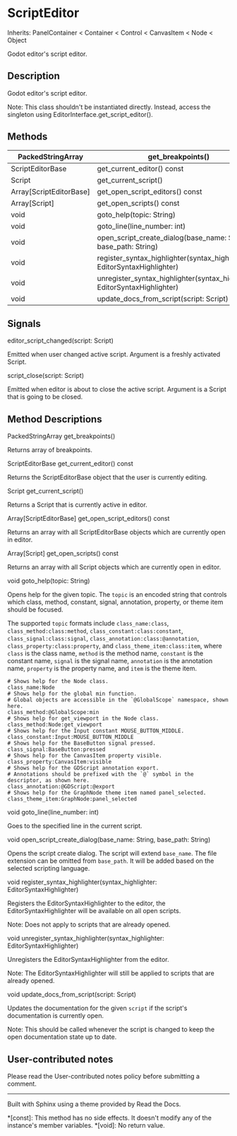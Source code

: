 # ScriptEditor

Inherits: PanelContainer < Container < Control < CanvasItem < Node < Object

Godot editor's script editor.

## Description

Godot editor's script editor.

Note: This class shouldn't be instantiated directly. Instead, access the
singleton using EditorInterface.get_script_editor().

## Methods

PackedStringArray | get_breakpoints()  
---|---  
ScriptEditorBase | get_current_editor() const  
Script | get_current_script()  
Array[ScriptEditorBase] | get_open_script_editors() const  
Array[Script] | get_open_scripts() const  
void | goto_help(topic: String)  
void | goto_line(line_number: int)  
void | open_script_create_dialog(base_name: String, base_path: String)  
void | register_syntax_highlighter(syntax_highlighter: EditorSyntaxHighlighter)  
void | unregister_syntax_highlighter(syntax_highlighter: EditorSyntaxHighlighter)  
void | update_docs_from_script(script: Script)  
  
## Signals

editor_script_changed(script: Script)

Emitted when user changed active script. Argument is a freshly activated
Script.

script_close(script: Script)

Emitted when editor is about to close the active script. Argument is a Script
that is going to be closed.

## Method Descriptions

PackedStringArray get_breakpoints()

Returns array of breakpoints.

ScriptEditorBase get_current_editor() const

Returns the ScriptEditorBase object that the user is currently editing.

Script get_current_script()

Returns a Script that is currently active in editor.

Array[ScriptEditorBase] get_open_script_editors() const

Returns an array with all ScriptEditorBase objects which are currently open in
editor.

Array[Script] get_open_scripts() const

Returns an array with all Script objects which are currently open in editor.

void goto_help(topic: String)

Opens help for the given topic. The `topic` is an encoded string that controls
which class, method, constant, signal, annotation, property, or theme item
should be focused.

The supported `topic` formats include `class_name:class`,
`class_method:class:method`, `class_constant:class:constant`,
`class_signal:class:signal`, `class_annotation:class:@annotation`,
`class_property:class:property`, and `class_theme_item:class:item`, where
`class` is the class name, `method` is the method name, `constant` is the
constant name, `signal` is the signal name, `annotation` is the annotation
name, `property` is the property name, and `item` is the theme item.

    
    
    # Shows help for the Node class.
    class_name:Node
    # Shows help for the global min function.
    # Global objects are accessible in the `@GlobalScope` namespace, shown here.
    class_method:@GlobalScope:min
    # Shows help for get_viewport in the Node class.
    class_method:Node:get_viewport
    # Shows help for the Input constant MOUSE_BUTTON_MIDDLE.
    class_constant:Input:MOUSE_BUTTON_MIDDLE
    # Shows help for the BaseButton signal pressed.
    class_signal:BaseButton:pressed
    # Shows help for the CanvasItem property visible.
    class_property:CanvasItem:visible
    # Shows help for the GDScript annotation export.
    # Annotations should be prefixed with the `@` symbol in the descriptor, as shown here.
    class_annotation:@GDScript:@export
    # Shows help for the GraphNode theme item named panel_selected.
    class_theme_item:GraphNode:panel_selected
    

void goto_line(line_number: int)

Goes to the specified line in the current script.

void open_script_create_dialog(base_name: String, base_path: String)

Opens the script create dialog. The script will extend `base_name`. The file
extension can be omitted from `base_path`. It will be added based on the
selected scripting language.

void register_syntax_highlighter(syntax_highlighter: EditorSyntaxHighlighter)

Registers the EditorSyntaxHighlighter to the editor, the
EditorSyntaxHighlighter will be available on all open scripts.

Note: Does not apply to scripts that are already opened.

void unregister_syntax_highlighter(syntax_highlighter:
EditorSyntaxHighlighter)

Unregisters the EditorSyntaxHighlighter from the editor.

Note: The EditorSyntaxHighlighter will still be applied to scripts that are
already opened.

void update_docs_from_script(script: Script)

Updates the documentation for the given `script` if the script's documentation
is currently open.

Note: This should be called whenever the script is changed to keep the open
documentation state up to date.

## User-contributed notes

Please read the User-contributed notes policy before submitting a comment.

* * *

Built with Sphinx using a theme provided by Read the Docs.

  *[const]: This method has no side effects. It doesn't modify any of the instance's member variables.
  *[void]: No return value.


